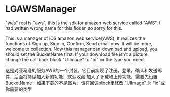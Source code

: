 # LGAWSManager

"was" real is "aws", this is the sdk for amazon web service called "AWS", I had written wrong name for this floder, so sorry for this.


This is a manager of iOS amazon web service(AWS), It realizes the functions of Sign up, Sign in, Confirm, Send email now. It will be more, welcome to collection.
Now this manager can download and upload, you should set the BucketName first.
If your download file isn't a picture, change the call back block "UIImage" to "id" or the type you need.

这是对亚马逊的服务AWS的一个封装，它目前实现了注册，登录，确认和发送邮件，后面将持续加入新的功能，欢迎收藏
加入了下载和上传功能，需要先设置BucketName，如果下载的不是图片，请在回调block里修改 “UIImage” 为 “id”或你需要的类型

